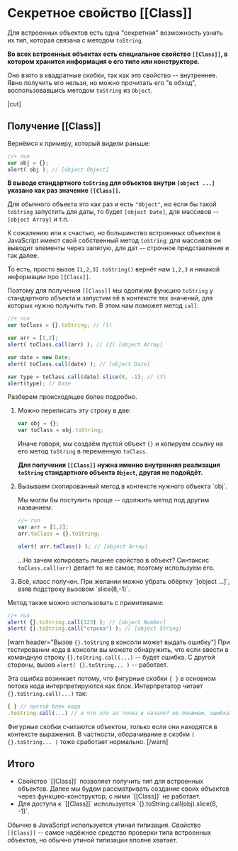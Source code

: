 # Секретное свойство [[Class]]

Для встроенных объектов есть одна "секретная" возможность узнать их тип, которая связана с методом `toString`. 

**Во всех встроенных объектах есть специальное свойство `[[Class]]`, в котором хранится информация о его типе или конструкторе.**

Оно взято в квадратные скобки, так как это свойство -- внутреннее. Явно получить его нельзя, но можно прочитать его "в обход", воспользовавшись методом `toString` из `Object`.

[cut]

## Получение [[Class]]

Вернёмся к примеру, который видели раньше:

```js
//+ run
var obj = {};
alert( obj ); // [object Object]
```

**В выводе стандартного `toString` для объектов внутри `[object ...]` указано как раз значение `[[Class]]`.**

Для обычного объекта это как раз и есть `"Object"`, но если бы такой `toString` запустить для даты, то будет `[object Date]`, для массивов -- `[object Array]` и т.п.

К сожалению или к счастью, но большинство встроенных объектов в JavaScript имеют свой собственный метод `toString`: для массивов он выводит элементы через запятую, для дат -- строчное представление и так далее.

То есть, просто вызов `[1,2,3].toString()` вернёт нам `1,2,3` и никакой информации про `[[Class]]`.

Поэтому для получения `[[Class]]` мы одолжим функцию `toString` у стандартного объекта и запустим её в контексте тех значений, для которых нужно получить тип. В этом нам поможет метод `call`:

```js
//+ run
var toClass = {}.toString; // (1)

var arr = [1,2];
alert( toClass.call(arr) ); // (2) [object Array]

var date = new Date;
alert( toClass.call(date) ); // [object Date]

var type = toClass.call(date).slice(8, -1); // (3)
alert(type); // Date
```

Разберем происходящее более подробно.

<ol>
<li>Можно переписать эту строку в две:

```js
var obj = {};
var toClass = obj.toString;
```

Иначе говоря, мы создаём пустой объект `{}` и копируем ссылку на его метод `toString` в переменную `toClass`.

**Для получения `[[Class]]` нужна именно внутренняя реализация `toString` стандартного объекта `Object`, другая не подойдёт.**</li>
<li>Вызываем скопированный метод в контексте нужного объекта `obj`. 

Мы могли бы поступить проще -- одолжить метод под другим названием:

```js
//+ run
var arr = [1,2];
arr.toClass = {}.toString;

alert( arr.toClass() ); // [object Array]
```

...Но зачем копировать лишнее свойство в объект? Синтаксис `toClass.call(arr)` делает то же самое, поэтому используем его.
</li>
<li>Всё, класс получен. При желании можно убрать обёртку `[object ...]`, взяв подстроку вызовом `slice(8,-1)`.</li>
</ol>

Метод также можно использовать с примитивами:

```js
//+ run
alert( {}.toString.call(123) ); // [object Number]
alert( {}.toString.call("строка") ); // [object String]
```

[warn header="Вызов `{}.toString` в консоли может выдать ошибку"]
При тестировании кода в консоли вы можете обнаружить, что если ввести в командную строку `{}.toString.call(...)` -- будет ошибка. С другой стороны, вызов `alert( {}.toString... )` -- работает.

Эта ошибка возникает потому, что фигурные скобки `{ }` в основном потоке кода интерпретируются как блок. Интерпретатор читает `{}.toString.call(...)` так:

```js
{ } // пустой блок кода
.toString.call(...) // а что это за точка в начале? не понимаю, ошибка!
```

Фигурные скобки считаются объектом, только если они находятся в контексте выражения. В частности, оборачивание в скобки `( {}.toString... )` тоже сработает нормально.
[/warn]

## Итого

<ul>
<li>Свойство `[[Class]]` позволяет получить тип для встроенных объектов. Далее мы будем рассматривать создание своих объектов через функцию-конструктор, с ними `[[Class]]` не работает.</li>
<li>Для доступа к `[[Class]]` используется `{}.toString.call(obj).slice(8, -1)`.</li>
</ul>

Обычно в JavaScript используется утиная типизация. Свойство `[[Class]]` -- самое надёжное средство проверки типа встроенных объектов, но обычно утиной типизации вполне хватает.